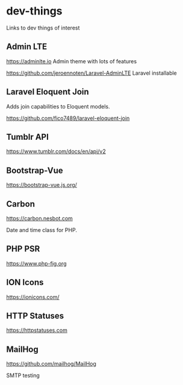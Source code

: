# dev-things
Links to dev things of interest

## Admin LTE

https://adminlte.io Admin theme with lots of features

https://github.com/jeroennoten/Laravel-AdminLTE Laravel installable

## Laravel Eloquent Join

Adds join capabilities to Eloquent models.

https://github.com/fico7489/laravel-eloquent-join

## Tumblr API

https://www.tumblr.com/docs/en/api/v2

## Bootstrap-Vue

https://bootstrap-vue.js.org/

## Carbon

https://carbon.nesbot.com

Date and time class for PHP.

## PHP PSR

https://www.php-fig.org

## ION Icons

https://ionicons.com/

## HTTP Statuses

https://httpstatuses.com

## MailHog

https://github.com/mailhog/MailHog

SMTP testing
